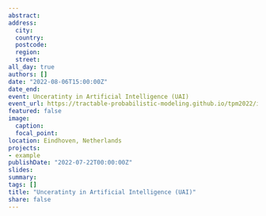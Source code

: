 ```yaml
---
abstract:  
address:
  city: 
  country: 
  postcode: 
  region: 
  street: 
all_day: true
authors: []
date: "2022-08-06T15:00:00Z"
date_end: 
event: Unceratinty in Artificial Intelligence (UAI)
event_url: https://tractable-probabilistic-modeling.github.io/tpm2022/index.html
featured: false
image:
  caption: 
  focal_point: 
location: Eindhoven, Netherlands
projects:
- example
publishDate: "2022-07-22T00:00:00Z"
slides: 
summary: 
tags: []
title: "Unceratinty in Artificial Intelligence (UAI)"
share: false
---
```

